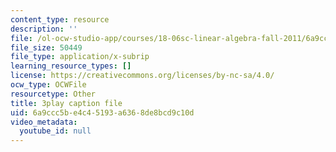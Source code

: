 ```yaml
---
content_type: resource
description: ''
file: /ol-ocw-studio-app/courses/18-06sc-linear-algebra-fall-2011/6a9ccc5be4c45193a6368de8bcd9c10d_Y_Ac6KiQ1t0.vtt
file_size: 50449
file_type: application/x-subrip
learning_resource_types: []
license: https://creativecommons.org/licenses/by-nc-sa/4.0/
ocw_type: OCWFile
resourcetype: Other
title: 3play caption file
uid: 6a9ccc5b-e4c4-5193-a636-8de8bcd9c10d
video_metadata:
  youtube_id: null
---
```

